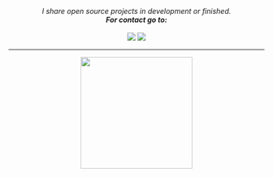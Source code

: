 <div align="center">
  <i>I share open source projects in development or finished.<br><strong>For contact go to:</strong></i>
    <br><br>
  <a href = "mailto:eu@daviperrier.com"><img src="https://img.shields.io/badge/-Gmail-%23333?style=for-the-badge&logo=gmail&logoColor=white" target="_blank"></a>
<a href="https://www.linkedin.com/in/davipc" target="_blank"><img src="https://img.shields.io/badge/-LinkedIn-%230077B5?style=for-the-badge&logo=linkedin&logoColor=white" target="_blank"></a> 
<hr>

<img align="center" width="220" src="https://i.imgur.com/mIOUIDP.png">
</div>

